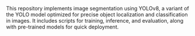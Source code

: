 This repository implements image segmentation using YOLOv8, a variant of the YOLO model optimized for precise object localization and classification in images. 
It includes scripts for training, inference, and evaluation, along with pre-trained models for quick deployment.
